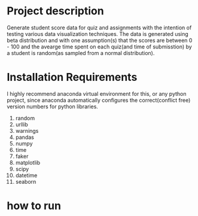 # Project description
Generate student score data for quiz and assignments with the intention of testing various data visualization techniques. The data is generated using beta distribution and with one assumption(s) that the scores are between 0 - 100 and the avearge time spent on each quiz(and time of submisstion) by a student is random(as sampled from a normal distribution).   

# Installation Requirements
I highly recommend anaconda virtual environment for this, or any python project, since anaconda automatically configures the correct(conflict free) version numbers for python libraries.


1. random 
2. urllib
3. warnings
4. pandas
5. numpy
6. time
7. faker
8. matplotlib
9. scipy
10. datetime
11. seaborn


# how to run
